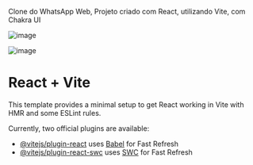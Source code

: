 Clone do WhatsApp Web, Projeto criado com React, utilizando Vite, com Chakra UI 

![image](https://github.com/professorjonathan/whats_clone_chakra_ui/assets/115835116/14e731ad-247d-4a20-b2c7-b6a1fd76a090)

![image](https://github.com/professorjonathan/whats_clone_chakra_ui/assets/115835116/90e5f6ec-6e1f-41ee-aae3-d28d594360a4)



# React + Vite

This template provides a minimal setup to get React working in Vite with HMR and some ESLint rules.

Currently, two official plugins are available:

- [@vitejs/plugin-react](https://github.com/vitejs/vite-plugin-react/blob/main/packages/plugin-react/README.md) uses [Babel](https://babeljs.io/) for Fast Refresh
- [@vitejs/plugin-react-swc](https://github.com/vitejs/vite-plugin-react-swc) uses [SWC](https://swc.rs/) for Fast Refresh
